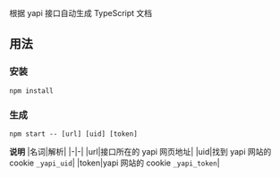 根据 yapi 接口自动生成 TypeScript 文档

## 用法

### 安装
```shell
npm install
```

### 生成
```shell
npm start -- [url] [uid] [token]
```

**说明**
|名词|解析|
|-|-|
|url|接口所在的 yapi 网页地址|
|uid|找到 yapi 网站的 cookie `_yapi_uid`|
|token|yapi 网站的 cookie `_yapi_token`|
